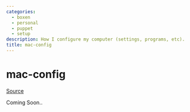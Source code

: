 ```yaml
---
categories:
  - boxen
  - personal
  - puppet
  - setup
description: How I configure my computer (settings, programs, etc).
title: mac-config
---
```

# mac-config

[Source](https://github.com/jedcn/mac-config)

Coming Soon..
